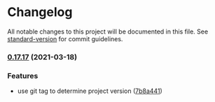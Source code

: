 # Changelog

All notable changes to this project will be documented in this file. See [standard-version](https://github.com/conventional-changelog/standard-version) for commit guidelines.

### [0.17.17](https://github.com/projen/projen/compare/v0.17.16...v0.17.17) (2021-03-18)


### Features

* use git tag to determine project version ([7b8a441](https://github.com/projen/projen/commit/7b8a44117739a8c4b86e05255fc8d3d4500b9ec6))
